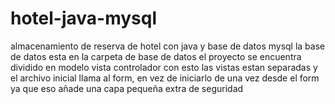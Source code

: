 # hotel-java-mysql
almacenamiento de reserva de hotel con java y base de datos mysql
la base de datos esta en la carpeta de base de datos 
el proyecto se encuentra dividido en modelo vista controlador con esto las vistas estan separadas y el archivo inicial llama al form, en vez de iniciarlo de una vez desde el form ya que eso añade una capa pequeña extra de seguridad
